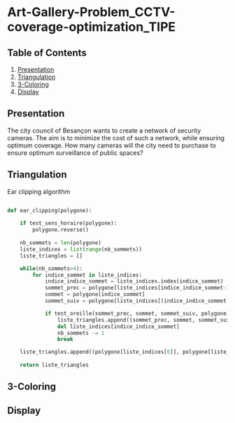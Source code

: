 # Art-Gallery-Problem_CCTV-coverage-optimization_TIPE

## Table of Contents
1. [Presentation](#presentation)
2. [Triangulation](#triangulation)
3. [3-Coloring](#3-coloring)
4. [Display](#display)

## Presentation
The city council of Besançon wants to create a network of security cameras. The aim is to minimize the cost of such a network, while ensuring optimum coverage. How many cameras will the city need to purchase to ensure optimum surveillance of public spaces?



## Triangulation

Ear clipping algorithm
```python

def ear_clipping(polygone):
    
    if test_sens_horaire(polygone):
        polygone.reverse()
    
    nb_sommets = len(polygone)
    liste_indices = list(range(nb_sommets))
    liste_triangles = []

    while(nb_sommets>4):
        for indice_sommet in liste_indices:
            indice_indice_sommet = liste_indices.index(indice_sommet)
            sommet_prec = polygone[liste_indices[indice_indice_sommet-1]]
            sommet = polygone[indice_sommet]
            sommet_suiv = polygone[liste_indices[(indice_indice_sommet + 1) % nb_sommets]]

            if test_oreille(sommet_prec, sommet, sommet_suiv, polygone):
                liste_triangles.append((sommet_prec, sommet, sommet_suiv))
                del liste_indices[indice_indice_sommet]
                nb_sommets -= 1
                break

    liste_triangles.append((polygone[liste_indices[0]], polygone[liste_indices[1]], polygone[liste_indices[2]])) 
    
    return liste_triangles
```
## 3-Coloring
## Display
    
